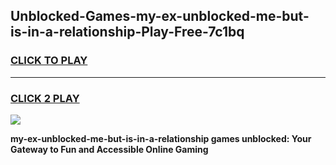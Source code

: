 
## Unblocked-Games-my-ex-unblocked-me-but-is-in-a-relationship-Play-Free-7c1bq
<h3>
<a href="https://premium76.site?title=my-ex-unblocked-me-but-is-in-a-relationship&ref=18A1">CLICK TO PLAY</a></h3>
<hr>

<h3>
<a href="https://premium76.site?title=my-ex-unblocked-me-but-is-in-a-relationship&ref=18A1">CLICK 2 PLAY</a>
  
</h3>

<a href="https://premium76.site?title=my-ex-unblocked-me-but-is-in-a-relationship&ref=18A1"><img src="https://clearcache.store/games.png"></a>


**my-ex-unblocked-me-but-is-in-a-relationship games unblocked: Your Gateway to Fun and Accessible Online Gaming**
